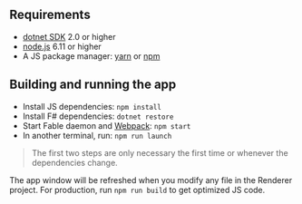 ## Requirements

* [dotnet SDK](https://www.microsoft.com/net/download/core) 2.0 or higher
* [node.js](https://nodejs.org) 6.11 or higher
* A JS package manager: [yarn](https://yarnpkg.com) or [npm](http://npmjs.com/)

## Building and running the app

* Install JS dependencies: `npm install`
* Install F# dependencies: `dotnet restore`
* Start Fable daemon and [Webpack](https://webpack.js.org/): `npm start`
* In another terminal, run: `npm run launch`

> The first two steps are only necessary the first time or whenever the dependencies change.

The app window will be refreshed when you modify any file in the Renderer project. For production, run `npm run build` to get optimized JS code.
